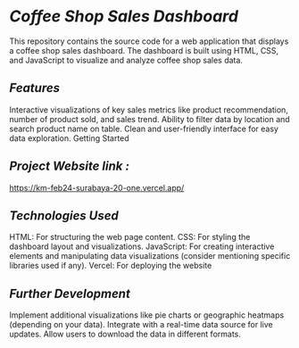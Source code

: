 # *Coffee Shop Sales Dashboard*

This repository contains the source code for a web application that displays a coffee shop sales dashboard. The dashboard is built using HTML, CSS, and JavaScript to visualize and analyze coffee shop sales data.

## *Features*

Interactive visualizations of key sales metrics like product recommendation, number of product sold, and sales trend.
Ability to filter data by location and search product name on table.
Clean and user-friendly interface for easy data exploration.
Getting Started

## *Project Website link :*

https://km-feb24-surabaya-20-one.vercel.app/

## *Technologies Used*

HTML: For structuring the web page content.
CSS: For styling the dashboard layout and visualizations.
JavaScript: For creating interactive elements and manipulating data visualizations (consider mentioning specific libraries used if any).
Vercel: For deploying the website

## *Further Development*

Implement additional visualizations like pie charts or geographic heatmaps (depending on your data).
Integrate with a real-time data source for live updates.
Allow users to download the data in different formats.
